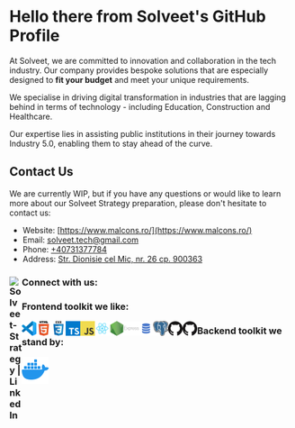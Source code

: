 # Hello there from Solveet's GitHub Profile

At Solveet, we are committed to innovation and collaboration in the tech industry. Our company provides bespoke solutions that are especially designed to **fit your budget** and meet your unique requirements.

We specialise in driving digital transformation in industries that are lagging behind in terms of technology - including Education, Construction and Healthcare.

Our expertise lies in assisting public institutions in their journey towards Industry 5.0, enabling them to stay ahead of the curve.

## Contact Us

We are currently WIP, but if you have any questions or would like to learn more about our Solveet Strategy preparation, please don't hesitate to contact us:

- Website: [https://www.malcons.ro/](https://www.malcons.ro/)
- Email: [solveet.tech@gmail.com](mailto:solveet.tech@gmail.com)
- Phone: [+40731377784](tel:+40731377784)
- Address: [Str. Dionisie cel Mic, nr. 26 cp. 900363](Constanta/London)

### Connect with us: [<img align="left" alt="Solveet-Strategy | LinkedIn" width="22px" src="https://cdn.jsdelivr.net/npm/simple-icons@v3/icons/linkedin.svg" />][linkedin]


### Frontend toolkit we like:

<img align="left" alt="Visual Studio Code" width="26px" src="https://raw.githubusercontent.com/github/explore/master/topics/visual-studio-code/visual-studio-code.png" />
<img align="left" alt="HTML5" width="26px" src="https://raw.githubusercontent.com/github/explore/master/topics/html/html.png" />
<img align="left" alt="CSS3" width="26px" src="https://raw.githubusercontent.com/github/explore/master/topics/css/css.png" />
<img align="left" alt="TypeScript" width="26px" src="https://raw.githubusercontent.com/github/explore/master/topics/typescript/typescript.png" />
<img align="left" alt="JavaScript" width="26px" src="https://raw.githubusercontent.com/github/explore/master/topics/javascript/javascript.png" />
<img align="left" alt="React" width="26px" src="https://raw.githubusercontent.com/github/explore/master/topics/react/react.png" />
<img align="left" alt="Node.js" width="26px" src="https://raw.githubusercontent.com/github/explore/master/topics/nodejs/nodejs.png" />
<img align="left" alt="Node.js" width="26px" src="https://raw.githubusercontent.com/github/explore/master/topics/express/express.png" />
<img align="left" alt="SQL" width="26px" src="https://raw.githubusercontent.com/github/explore/master/topics/sql/sql.png" />
<img align="left" alt="PostgreSQL" width="26px" src="https://raw.githubusercontent.com/github/explore/master/topics/postgresql/postgresql.png" />
<img align="left" alt="GitHub" width="26px" src="https://raw.githubusercontent.com/github/explore/master/topics/github/github.png" />
<img align="left" alt="GitHub" width="26px" src="https://raw.githubusercontent.com/github/explore/master/topics/github/github.png" />


### Backend toolkit we stand by:

![Docker Logo](./assets/docker.png)

[linkedin]: https://www.linkedin.com/company/solveet-strategy/